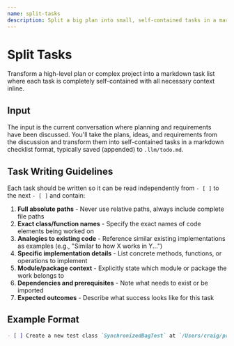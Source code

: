 ```yaml
---
name: split-tasks
description: Split a big plan into small, self-contained tasks in a markdown checklist
---
```


# Split Tasks

Transform a high-level plan or complex project into a markdown task list where each task is completely self-contained with all necessary context inline.

## Input

The input is the current conversation where planning and requirements have been discussed. You'll take the plans, ideas, and requirements from the discussion and transform them into self-contained tasks in a markdown checklist format, typically saved (appended) to `.llm/todo.md`.

## Task Writing Guidelines

Each task should be written so it can be read independently from `- [ ]` to the next `- [ ]` and contain:

1. **Full absolute paths** - Never use relative paths, always include complete file paths
2. **Exact class/function names** - Specify the exact names of code elements being worked on
3. **Analogies to existing code** - Reference similar existing implementations as examples (e.g., "Similar to how X works in Y...")
4. **Specific implementation details** - List concrete methods, functions, or operations to implement
5. **Module/package context** - Explicitly state which module or package the work belongs to
6. **Dependencies and prerequisites** - Note what needs to exist or be imported
7. **Expected outcomes** - Describe what success looks like for this task

## Example Format

```markdown
- [ ] Create a new test class `SynchronizedBagTest` at `/Users/craig/projects/eclipse-collections/unit-tests-thread-safety/src/test/java/org/eclipse/collections/impl/bag/mutable/SynchronizedBagTest.java` to test thread-safety of `org.eclipse.collections.impl.bag.mutable.SynchronizedBag`. Similar to how `SynchronizedMutableListTest` covers `SynchronizedMutableList`, this should extend `SynchronizedTestTrait` and implement test traits like `SynchronizedCollectionTestTrait`, `SynchronizedMutableIterableTestTrait`, and `SynchronizedRichIterableTestTrait`. The test should verify that all public methods of SynchronizedBag properly synchronize on the lock object using the `assertSynchronized()` method. Include tests for bag-specific methods like `addOccurrences()`, `removeOccurrences()`, `occurrencesOf()`, `forEachWithOccurrences()`, and `toMapOfItemToCount()`.
```


